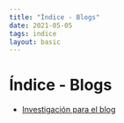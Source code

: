 ```yaml
---
title: "Índice - Blogs"
date: 2021-05-05
tags: indice
layout: basic
---
```


# Índice - Blogs
- [Investigación para el blog](blog-investigacion-1)
